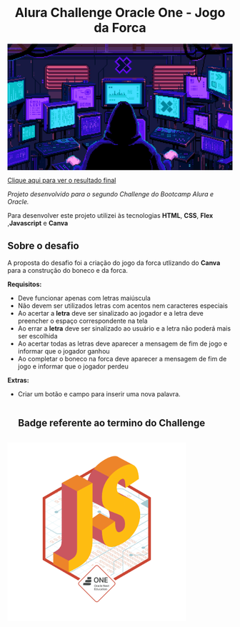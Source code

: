 ### 
  <div style="display:flex;" align="center">
   <h1> Alura Challenge Oracle One - Jogo da Forca</h2>
 </div>

 <div style="display:flex;" align="center">
  <img src="https://raw.githubusercontent.com/vcctm/vcctm/main/x-teambg.gif" width="800" />
</div>

[Clique aqui para ver o resultado final](hangmanbr.netlify.app)

_Projeto desenvolvido para o segundo Challenge do Bootcamp Alura e Oracle._

Para desenvolver este projeto utilizei às tecnologias **HTML**, **CSS**, **Flex** ,**Javascript** e **Canva**

## Sobre o desafio

A proposta do desafio foi a criação do jogo da forca utlizando do **Canva** para a construção do boneco e da forca.

**Requisitos:**
- Deve funcionar apenas com letras maiúscula
- Não devem ser utilizados letras com acentos nem caracteres especiais
- Ao acertar a **letra** deve ser sinalizado ao jogador e a letra deve preencher o espaço correspondente na tela
- Ao errar a **letra** deve ser sinalizado ao usuário e a letra não poderá mais ser escolhida
- Ao acertar todas as letras deve aparecer a mensagem de fim de jogo e informar que o jogador ganhou
- Ao completar o boneco na forca deve aparecer a mensagem de fim de jogo e informar que o jogador perdeu

**Extras:**
- Criar um botão e campo para inserir uma nova palavra.

  <div style="display:flex;" align="center">
   <h2>Badge referente ao termino do Challenge</h2>
 </div>

   <div style="display:flex;" align="center">
  <img src="https://raw.githubusercontent.com/fernandoStadler/fernandoStadler/main/JS-Badge.png" width="400"/>
</div>





